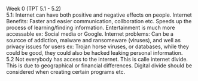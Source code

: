 Week 0 (TPT 5.1 - 5.2)
<br>
5.1:
Internet can have both positive and negative effects on people.
Internet Benefits: Faster and easier communication, collboration  etc. Speeds up the process of learning/finding information. Entertainment is much more accessable
ex: Social media or Google.
Internet problems: Can be a sourcce of addiction, malware and ransomeware (viruses), and well as privacy issues for users
ex: Trojan horse viruses, or databases, while they could be good, they could also be hacked leaking personal information.
<br>
5.2
Not everybody has access to the internet. This is calle internet divide.
This is due to geographical or financial differences.
Digital divide should be considered when creating certain programs etc.
